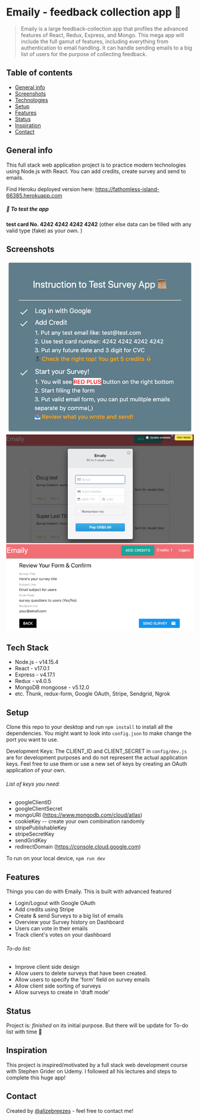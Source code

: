 # Emaily - feedback collection app 📧
> Emaily is a large feedback-collection app that profiles the advanced features of React, Redux, Express, and Mongo. This mega app will include the full gamut of features, including everything from authentication to email handling. It can handle sending emails to a big list of users for the purpose of collecting feedback.

## Table of contents
* [General info](#general-info)
* [Screenshots](#screenshots)
* [Technologies](#technologies)
* [Setup](#setup)
* [Features](#features)
* [Status](#status)
* [Inspiration](#inspiration)
* [Contact](#contact)

## General info
This full stack web application project is to practice modern technologies using Node.js with React. You can add credits, create survey and send to emails. 

Find Heroku deployed version here: https://fathomless-island-66385.herokuapp.com

##### 🔑 To test the app 
**test card No. 4242 4242 4242 4242**
(other else data can be filled with any valid type (fake) as your own. )

## Screenshots
![App guide](./client/public/img/instruction.png)
![App guide](./client/public/img/billing.png)
![App guide](./client/public/img/confirm.png)

## Tech Stack
* Node.js - v14.15.4 
* React - v17.0.1
* Express - v4.17.1
* Redux - v4.0.5
* MongoDB mongoose - v5.12.0
* etc. Thunk, redux-form, Google OAuth, Stripe, Sendgrid, Ngrok 

## Setup
Clone this repo to your desktop and run `npm install` to install all the dependencies.
You might want to look into `config.json` to make change the port you want to use.

Development Keys: The CLIENT_ID and CLIENT_SECRET in `config/dev.js` are for development purposes and do not represent the actual application keys. Feel free to use them or use a new set of keys by creating an OAuth application of your own. 
###### List of keys you need:

- googleClientID
- googleClientSecret
- mongoURI
 (https://www.mongodb.com/cloud/atlas)
- cookieKey 
-- create your own combination randomly
- stripePublishableKey
- stripeSecretKey
- sendGridKey
- redirectDomain 
(https://console.cloud.google.com)

To run on your local device, `npm run dev`

## Features
Things you can do with Emaily. This is built with advanced featured 
* Login/Logout with Google OAuth
* Add credits using Stripe
* Create & send Surveys to a big list of emails
* Overview your Survey history on Dashboard
* Users can vote in their emails
* Track client's votes on your dashboard

###### To-do list:
* Improve client side design
* Allow users to delete surveys that have been created.
* Allow users to specify the 'form' field on survey emails
* Allow client side sorting of surveys
* Allow surveys to create in 'draft mode'

## Status
Project is:  _finished_ on its initial purpose. But there will be update for To-do list with time 🙌

## Inspiration
This project is inspired/motivated by a full stack web development course with Stephen Grider on Udemy. I followed all his lectures and steps to complete this huge app!

## Contact
Created by [@alizebreezes](https://github.com/alizebreezes) - feel free to contact me!
